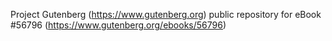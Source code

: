 Project Gutenberg (https://www.gutenberg.org) public repository for
eBook #56796 (https://www.gutenberg.org/ebooks/56796)
